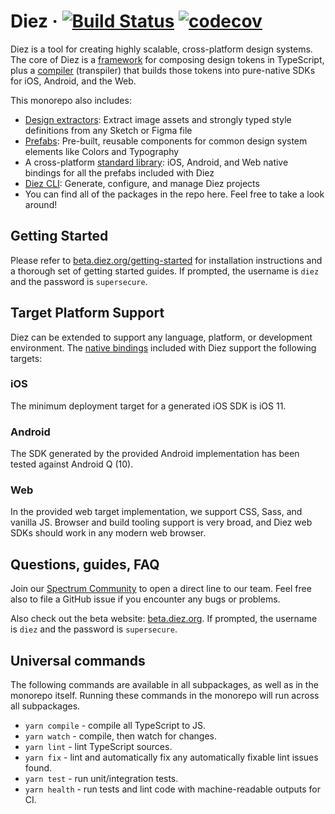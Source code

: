 # Diez &middot; [![Build Status](https://travis-ci.com/diez/diez.svg?token=YuETDnVqzQjQytETzD8J&branch=master)](https://travis-ci.com/diez/diez) [![codecov](https://codecov.io/gh/diez/diez/branch/master/graph/badge.svg?token=pgB9U8YLUU)](https://codecov.io/gh/diez/diez)

Diez is a tool for creating highly scalable, cross-platform design systems. The core of Diez is a [framework](https://github.com/diez/diez/tree/master/src/framework) for composing design tokens in TypeScript, plus a [compiler](https://github.com/diez/diez/tree/master/src/compiler) (transpiler) that builds those tokens into pure-native SDKs for iOS, Android, and the Web.

This monorepo also includes:

 * [Design extractors](https://github.com/diez/diez/tree/master/src/extractors): Extract image assets and strongly typed style definitions from any Sketch or Figma file
 * [Prefabs](https://github.com/diez/diez/tree/master/src/framework/prefabs): Pre-built, reusable components for common design system elements like Colors and Typography
 * A cross-platform [standard library](https://github.com/diez/diez/tree/master/src/framework/stdlib): iOS, Android, and Web native bindings for all the prefabs included with Diez
 * [Diez CLI](https://github.com/diez/diez/tree/master/src/cli): Generate, configure, and manage Diez projects
 * You can find all of the packages in the repo here. Feel free to take a look around!

## Getting Started

Please refer to [beta.diez.org/getting-started](https://diez:supersecure@beta.diez.org/getting-started) for installation instructions and a thorough set of getting started guides. If prompted, the username is `diez` and the password is `supersecure`.

## Target Platform Support

Diez can be extended to support any language, platform, or development environment. The [native bindings](https://diez:supersecure@beta.diez.org/glossary/#bindings) included with Diez support the following targets:

### iOS

The minimum deployment target for a generated iOS SDK is iOS 11.

### Android

The SDK generated by the provided Android implementation has been tested against Android Q (10).

### Web

In the provided web target implementation, we support CSS, Sass, and vanilla JS. Browser and build tooling support is very broad, and Diez web SDKs should work in any modern web browser.

## Questions, guides, FAQ

Join our [Spectrum Community](https://spectrum.chat/diez) to open a direct line to our team. Feel free also to file a GitHub issue if you encounter any bugs or problems.

Also check out the beta website: [beta.diez.org](https://diez:supersecure@beta.diez.org/). If prompted, the username is `diez` and the password is `supersecure`.

## Universal commands

The following commands are available in all subpackages, as well as in the monorepo itself. Running these commands in the monorepo will run across all subpackages.

 * `yarn compile` - compile all TypeScript to JS.
 * `yarn watch` - compile, then watch for changes.
 * `yarn lint` - lint TypeScript sources.
 * `yarn fix` - lint and automatically fix any automatically fixable lint issues found.
 * `yarn test` - run unit/integration tests.
 * `yarn health` - run tests and lint code with machine-readable outputs for CI.
